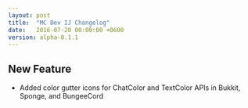 ```yaml
---
layout: post
title:  "MC Dev IJ Changelog"
date:   2016-07-20 00:00:00 +0600
version: alpha-0.1.1
---
```


## New Feature

* Added color gutter icons for ChatColor and TextColor APIs in Bukkit, Sponge, and BungeeCord
